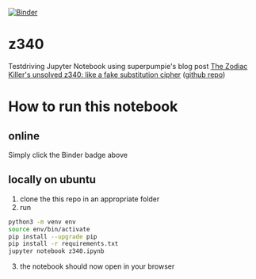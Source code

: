 [![Binder](https://mybinder.org/badge.svg)](https://mybinder.org/v2/gh/Sasja/z340/master?filepath=z340.ipynb)

# z340
Testdriving Jupyter Notebook using superpumpie's blog post [The Zodiac Killer's unsolved z340: like a fake substitution cipher](http://tsjuzek.com/blog/z340.html) ([github repo](https://github.com/superpumpie/z340))

# How to run this notebook
## online
Simply click the Binder badge above

## locally on ubuntu
1. clone the this repo in an appropriate folder
2. run
```bash
python3 -m venv env
source env/bin/activate
pip install --upgrade pip
pip install -r requirements.txt
jupyter notebook z340.ipynb
```
3. the notebook should now open in your browser
